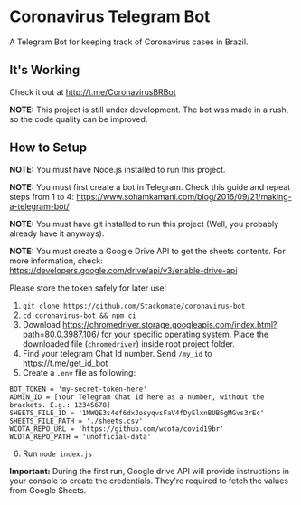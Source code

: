 # Coronavirus Telegram Bot

A Telegram Bot for keeping track of Coronavirus cases in Brazil.

## It's Working

Check it out at http://t.me/CoronavirusBRBot

**NOTE:** This project is still under development. The bot was made in a rush, so the code quality can be improved.


## How to Setup

**NOTE:** You must have Node.js installed to run this project.

**NOTE:** You must first create a bot in Telegram. Check this guide and repeat steps from 1 to 4: 
https://www.sohamkamani.com/blog/2016/09/21/making-a-telegram-bot/

**NOTE:** You must have git installed to run this project (Well, you probably already have it anyways).

**NOTE:** You must create a Google Drive API to get the sheets contents. For more information, check: https://developers.google.com/drive/api/v3/enable-drive-api

Please store the token safely for later use!

1. ```git clone https://github.com/Stackomate/coronavirus-bot```
2. ```cd coronavirus-bot && npm ci```
3. Download https://chromedriver.storage.googleapis.com/index.html?path=80.0.3987.106/ for your specific operating system.
Place the downloaded file (`chromedriver`) inside root project folder.
4. Find your telegram Chat Id number. Send `/my_id` to https://t.me/get_id_bot
5. Create a `.env` file as following:
```
BOT_TOKEN = 'my-secret-token-here'
ADMIN_ID = [Your Telegram Chat Id here as a number, without the brackets. E.g.: 12345678]
SHEETS_FILE_ID = '1MWQE3s4ef6dxJosyqvsFaV4fDyElxnBUB6gMGvs3rEc'
SHEETS_FILE_PATH = './sheets.csv'
WCOTA_REPO_URL = 'https://github.com/wcota/covid19br'
WCOTA_REPO_PATH = 'unofficial-data'
```
6. Run ```node index.js```

**Important:** During the first run, Google drive API will provide instructions in your console to create the credentials. They're required to fetch the values from Google Sheets.